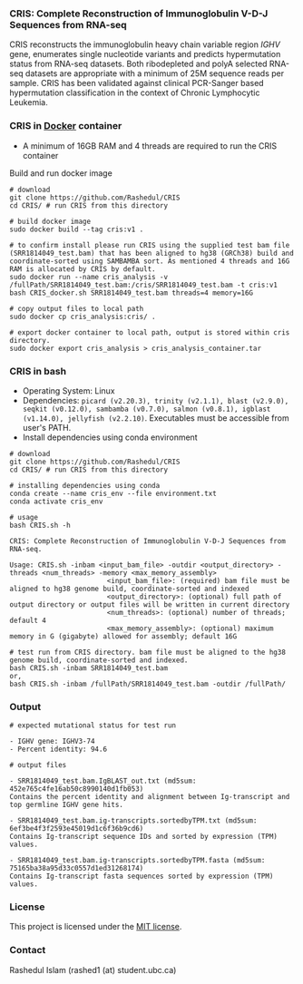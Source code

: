 ### CRIS: Complete Reconstruction of Immunoglobulin V-D-J Sequences from RNA-seq 

CRIS reconstructs the immunoglobulin heavy chain variable region *IGHV* gene, enumerates single nucleotide variants and predicts hypermutation status from RNA-seq datasets. Both ribodepleted and polyA selected RNA-seq datasets are appropriate with a minimum of 25M sequence reads per sample. CRIS has been validated against clinical PCR-Sanger based hypermutation classification in the context of Chronic Lymphocytic Leukemia.

### CRIS in [Docker](https://docs.docker.com/) container

* A minimum of 16GB RAM and 4 threads are required to run the CRIS container

Build and run docker image 

```
# download
git clone https://github.com/Rashedul/CRIS
cd CRIS/ # run CRIS from this directory 

# build docker image
sudo docker build --tag cris:v1 . 

# to confirm install please run CRIS using the supplied test bam file (SRR1814049_test.bam) that has been aligned to hg38 (GRCh38) build and coordinate-sorted using SAMBAMBA sort. As mentioned 4 threads and 16G RAM is allocated by CRIS by default.
sudo docker run --name cris_analysis -v /fullPath/SRR1814049_test.bam:/cris/SRR1814049_test.bam -t cris:v1 bash CRIS_docker.sh SRR1814049_test.bam threads=4 memory=16G 

# copy output files to local path
sudo docker cp cris_analysis:cris/ .

# export docker container to local path, output is stored within cris directory.
sudo docker export cris_analysis > cris_analysis_container.tar

```

### CRIS in bash 

* Operating System: Linux
* Dependencies: ```picard (v2.20.3), trinity (v2.1.1), blast (v2.9.0), seqkit (v0.12.0), sambamba (v0.7.0), salmon (v0.8.1), igblast (v1.14.0), jellyfish (v2.2.10)```. Executables must be accessible from user's PATH. 
* Install dependencies using conda environment

```
# download
git clone https://github.com/Rashedul/CRIS
cd CRIS/ # run CRIS from this directory 

# installing dependencies using conda
conda create --name cris_env --file environment.txt
conda activate cris_env 

# usage
bash CRIS.sh -h

CRIS: Complete Reconstruction of Immunoglobulin V-D-J Sequences from RNA-seq.

Usage: CRIS.sh -inbam <input_bam_file> -outdir <output_directory> -threads <num_threads> -memory <max_memory_assembly>
                        <input_bam_file>: (required) bam file must be aligned to hg38 genome build, coordinate-sorted and indexed
                        <output_directory>: (optional) full path of output directory or output files will be written in current directory
                        <num_threads>: (optional) number of threads; default 4
                        <max_memory_assembly>: (optional) maximum memory in G (gigabyte) allowed for assembly; default 16G

# test run from CRIS directory. bam file must be aligned to the hg38 genome build, coordinate-sorted and indexed.
bash CRIS.sh -inbam SRR1814049_test.bam 
or,
bash CRIS.sh -inbam /fullPath/SRR1814049_test.bam -outdir /fullPath/
```

### Output 

```
# expected mutational status for test run 

- IGHV gene: IGHV3-74
- Percent identity: 94.6

# output files

- SRR1814049_test.bam.IgBLAST_out.txt (md5sum: 452e765c4fe16ab50c8990140d1fb053)
Contains the percent identity and alignment between Ig-transcript and top germline IGHV gene hits.

- SRR1814049_test.bam.ig-transcripts.sortedbyTPM.txt (md5sum: 6ef3be4f3f2593e45019d1c6f36b9cd6) 
Contains Ig-transcript sequence IDs and sorted by expression (TPM) values.

- SRR1814049_test.bam.ig-transcripts.sortedbyTPM.fasta (md5sum: 75165ba38a95d33c0557d1ed31268174)
Contains Ig-transcript fasta sequences sorted by expression (TPM) values. 

```

### License 

This project is licensed under the [MIT license](https://github.com/Rashedul/CRIS/blob/main/LICENSE).

### Contact 

Rashedul Islam (rashed1 (at) student.ubc.ca)
